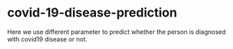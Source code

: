 # covid-19-disease-prediction
Here we use different parameter to predict whether the person is diagnosed with covid19 disease or not.
